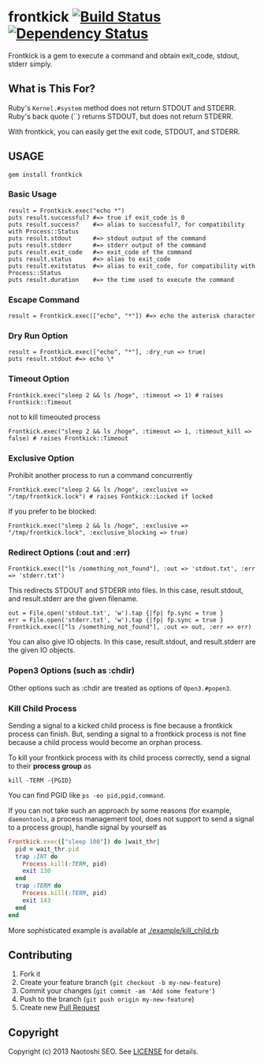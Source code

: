 # frontkick [![Build Status](https://secure.travis-ci.org/sonots/frontkick.png?branch=master)](http://travis-ci.org/sonots/frontkick) [![Dependency Status](https://gemnasium.com/sonots/frontkick.png)](https://gemnasium.com/sonots/frontkick)

Frontkick is a gem to execute a command and obtain exit\_code, stdout, stderr simply. 

## What is This For?

Ruby's `Kernel.#system` method does not return STDOUT and STDERR. 
Ruby's back quote (``) returns STDOUT, but does not return STDERR.

With frontkick, you can easily get the exit code, STDOUT, and STDERR. 

## USAGE

    gem install frontkick

### Basic Usage

    result = Frontkick.exec("echo *")
    puts result.successful? #=> true if exit_code is 0
    puts result.success?    #=> alias to successful?, for compatibility with Process::Status
    puts result.stdout      #=> stdout output of the command
    puts result.stderr      #=> stderr output of the command
    puts result.exit_code   #=> exit_code of the command
    puts result.status      #=> alias to exit_code
    puts result.exitstatus  #=> alias to exit_code, for compatibility with Process::Status
    puts result.duration    #=> the time used to execute the command

### Escape Command

    result = Frontkick.exec(["echo", "*"]) #=> echo the asterisk character

### Dry Run Option

    result = Frontkick.exec(["echo", "*"], :dry_run => true)
    puts result.stdout #=> echo \*

### Timeout Option

    Frontkick.exec("sleep 2 && ls /hoge", :timeout => 1) # raises Frontkick::Timeout

not to kill timeouted process

    Frontkick.exec("sleep 2 && ls /hoge", :timeout => 1, :timeout_kill => false) # raises Frontkick::Timeout

### Exclusive Option

Prohibit another process to run a command concurrently

    Frontkick.exec("sleep 2 && ls /hoge", :exclusive => "/tmp/frontkick.lock") # raises Fontkick::Locked if locked

If you prefer to be blocked:

    Frontkick.exec("sleep 2 && ls /hoge", :exclusive => "/tmp/frontkick.lock", :exclusive_blocking => true)

### Redirect Options (:out and :err)

    Frontkick.exec(["ls /something_not_found"], :out => 'stdout.txt', :err => 'stderr.txt')

This redirects STDOUT and STDERR into files. In this case, result.stdout, and result.stderr are the given filename.

    out = File.open('stdout.txt', 'w').tap {|fp| fp.sync = true }
    err = File.open('stderr.txt', 'w').tap {|fp| fp.sync = true }
    Frontkick.exec(["ls /something_not_found"], :out => out, :err => err)

You can also give IO objects. In this case, result.stdout, and result.stderr are the given IO objects.

### Popen3 Options (such as :chdir)

Other options such as :chdir are treated as options of `Open3.#popen3`.

### Kill Child Process

Sending a signal to a kicked child process is fine because a frontkick process can finish.
But, sending a signal to a frontkick process is not fine because a child process would become an orphan process.

To kill your frontkick process with its child process correctly, send a signal to their **process group** as

    kill -TERM -{PGID}

You can find PGID like `ps -eo pid,pgid,command`.

If you can not take such an approach by some reasons (for example, `daemontools`, a process management tool,
does not support to send a signal to a process group), handle signal by yourself as

```ruby
Frontkick.exec(["sleep 100"]) do |wait_thr|
  pid = wait_thr.pid
  trap :INT do
    Process.kill(:TERM, pid)
    exit 130
  end
  trap :TERM do
    Process.kill(:TERM, pid)
    exit 143
  end
end
```

More sophisticated example is available at [./example/kill_child.rb](./example/kill_child.rb)

## Contributing

1. Fork it
2. Create your feature branch (`git checkout -b my-new-feature`)
3. Commit your changes (`git commit -am 'Add some feature'`)
4. Push to the branch (`git push origin my-new-feature`)
5. Create new [Pull Request](../../pull/new/master)

## Copyright

Copyright (c) 2013 Naotoshi SEO. See [LICENSE](LICENSE) for details.
